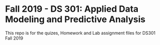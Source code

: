 # Fall 2019 - DS 301: Applied Data Modeling and Predictive Analysis
This repo is for the quizes, Homework and Lab assignment files for DS301 Fall 2019
